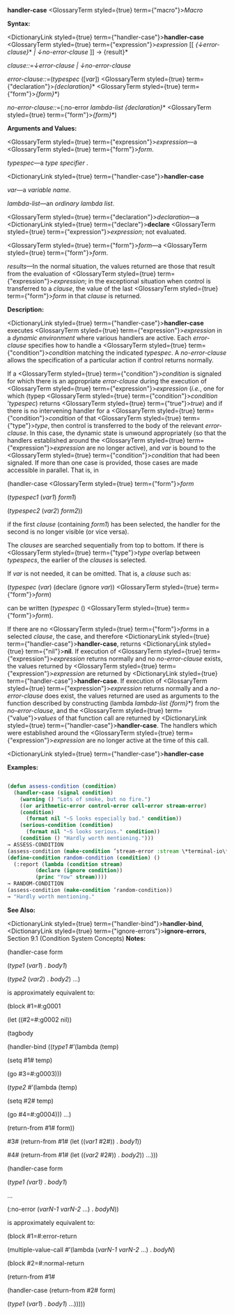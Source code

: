 **handler-case** <GlossaryTerm styled={true} term={"macro"}><i>Macro</i></GlossaryTerm> 



**Syntax:** 



<DictionaryLink styled={true} term={"handler-case"}><b>handler-case</b></DictionaryLink> <GlossaryTerm styled={true} term={"expression"}><i>expression</i></GlossaryTerm> [[ *\{↓error-clause\}*\* *| ↓no-error-clause* ]] → \{result\}\* 



*clause::*=*↓error-clause | ↓no-error-clause* 



*error-clause::*=(*typespec* ([*var*]) <GlossaryTerm styled={true} term={"declaration"}><i>\{declaration\}</i></GlossaryTerm>\* <GlossaryTerm styled={true} term={"form"}><i>\{form\}</i></GlossaryTerm>\*) 



*no-error-clause::*=(:no-error *lambda-list \{declaration\}*\* <GlossaryTerm styled={true} term={"form"}><i>\{form\}</i></GlossaryTerm>\*) 



**Arguments and Values:** 



<GlossaryTerm styled={true} term={"expression"}><i>expression</i></GlossaryTerm>—a <GlossaryTerm styled={true} term={"form"}><i>form</i></GlossaryTerm>. 



*typespec*—a *type specifier* . 







 



 



<DictionaryLink styled={true} term={"handler-case"}><b>handler-case</b></DictionaryLink> 



*var*—a *variable name*. 



*lambda-list*—an *ordinary lambda list*. 



<GlossaryTerm styled={true} term={"declaration"}><i>declaration</i></GlossaryTerm>—a <DictionaryLink styled={true} term={"declare"}><b>declare</b></DictionaryLink> <GlossaryTerm styled={true} term={"expression"}><i>expression</i></GlossaryTerm>; not evaluated. 



<GlossaryTerm styled={true} term={"form"}><i>form</i></GlossaryTerm>—a <GlossaryTerm styled={true} term={"form"}><i>form</i></GlossaryTerm>. 



*results*—In the normal situation, the values returned are those that result from the evaluation of <GlossaryTerm styled={true} term={"expression"}><i>expression</i></GlossaryTerm>; in the exceptional situation when control is transferred to a *clause*, the value of the last <GlossaryTerm styled={true} term={"form"}><i>form</i></GlossaryTerm> in that *clause* is returned. 



**Description:** 



<DictionaryLink styled={true} term={"handler-case"}><b>handler-case</b></DictionaryLink> executes <GlossaryTerm styled={true} term={"expression"}><i>expression</i></GlossaryTerm> in a *dynamic environment* where various handlers are active. Each *error-clause* specifies how to handle a <GlossaryTerm styled={true} term={"condition"}><i>condition</i></GlossaryTerm> matching the indicated *typespec*. A *no-error-clause* allows the specification of a particular action if control returns normally. 



If a <GlossaryTerm styled={true} term={"condition"}><i>condition</i></GlossaryTerm> is signaled for which there is an appropriate *error-clause* during the execution of <GlossaryTerm styled={true} term={"expression"}><i>expression</i></GlossaryTerm> (*i.e.*, one for which (typep <GlossaryTerm styled={true} term={"condition"}><i>condition</i></GlossaryTerm> ’*typespec*) returns <GlossaryTerm styled={true} term={"true"}><i>true</i></GlossaryTerm>) and if there is no intervening handler for a <GlossaryTerm styled={true} term={"condition"}><i>condition</i></GlossaryTerm> of that <GlossaryTerm styled={true} term={"type"}><i>type</i></GlossaryTerm>, then control is transferred to the body of the relevant *error-clause*. In this case, the dynamic state is unwound appropriately (so that the handlers established around the <GlossaryTerm styled={true} term={"expression"}><i>expression</i></GlossaryTerm> are no longer active), and *var* is bound to the <GlossaryTerm styled={true} term={"condition"}><i>condition</i></GlossaryTerm> that had been signaled. If more than one case is provided, those cases are made accessible in parallel. That is, in 



(handler-case <GlossaryTerm styled={true} term={"form"}><i>form</i></GlossaryTerm> 



(*typespec1* (*var1*) *form1*) 



(*typespec2* (*var2*) *form2*)) 



if the first *clause* (containing *form1*) has been selected, the handler for the second is no longer visible (or vice versa). 



The *clauses* are searched sequentially from top to bottom. If there is <GlossaryTerm styled={true} term={"type"}><i>type</i></GlossaryTerm> overlap between *typespecs*, the earlier of the *clauses* is selected. 



If *var* is not needed, it can be omitted. That is, a *clause* such as: 



(*typespec* (*var*) (declare (ignore *var*)) <GlossaryTerm styled={true} term={"form"}><i>form</i></GlossaryTerm>) 



can be written (*typespec* () <GlossaryTerm styled={true} term={"form"}><i>form</i></GlossaryTerm>). 



If there are no <GlossaryTerm styled={true} term={"form"}><i>forms</i></GlossaryTerm> in a selected *clause*, the case, and therefore <DictionaryLink styled={true} term={"handler-case"}><b>handler-case</b></DictionaryLink>, returns <DictionaryLink styled={true} term={"nil"}><b>nil</b></DictionaryLink>. If execution of <GlossaryTerm styled={true} term={"expression"}><i>expression</i></GlossaryTerm> returns normally and no *no-error-clause* exists, the values returned by <GlossaryTerm styled={true} term={"expression"}><i>expression</i></GlossaryTerm> are returned by <DictionaryLink styled={true} term={"handler-case"}><b>handler-case</b></DictionaryLink>. If execution of <GlossaryTerm styled={true} term={"expression"}><i>expression</i></GlossaryTerm> returns normally and a *no-error-clause* does exist, the values returned are used as arguments to the function described by constructing (lambda *lambda-list \{form\}*\*) from the *no-error-clause*, and the <GlossaryTerm styled={true} term={"value"}><i>values</i></GlossaryTerm> of that function call are returned by <DictionaryLink styled={true} term={"handler-case"}><b>handler-case</b></DictionaryLink>. The handlers which were established around the <GlossaryTerm styled={true} term={"expression"}><i>expression</i></GlossaryTerm> are no longer active at the time of this call. 







 



 



<DictionaryLink styled={true} term={"handler-case"}><b>handler-case</b></DictionaryLink> 



**Examples:**
```lisp

(defun assess-condition (condition) 
  (handler-case (signal condition) 
    (warning () "Lots of smoke, but no fire.") 
    ((or arithmetic-error control-error cell-error stream-error) 
	(condition) 
      (format nil "~S looks especially bad." condition)) 
    (serious-condition (condition) 
      (format nil "~S looks serious." condition)) 
    (condition () "Hardly worth mentioning."))) 
→ ASSESS-CONDITION 
(assess-condition (make-condition ’stream-error :stream \*terminal-io\*)) → "#<STREAM-ERROR 12352256> looks especially bad." 
(define-condition random-condition (condition) () 
  (:report (lambda (condition stream) 
	     (declare (ignore condition)) 
	     (princ "Yow" stream)))) 
→ RANDOM-CONDITION 
(assess-condition (make-condition ’random-condition)) 
→ "Hardly worth mentioning." 

```
**See Also:** 



<DictionaryLink styled={true} term={"handler-bind"}><b>handler-bind</b></DictionaryLink>, <DictionaryLink styled={true} term={"ignore-errors"}><b>ignore-errors</b></DictionaryLink>, Section 9.1 (Condition System Concepts) **Notes:** 



(handler-case form 



(*type1* (*var1*) . *body1*) 



(*type2* (*var2*) . *body2*) ...) 



is approximately equivalent to: 



(block #1=#:g0001 



(let ((#2=#:g0002 nil)) 



(tagbody 



(handler-bind ((*type1* #’(lambda (temp) 



(setq #1# temp) 



(go #3=#:g0003))) 



(*type2* #’(lambda (temp) 



(setq #2# temp) 



(go #4=#:g0004))) ...) 



(return-from #1# form)) 



#3# (return-from #1# (let ((*var1* #2#)) . *body1*)) 



#4# (return-from #1# (let ((*var2* #2#)) . *body2*)) ...))) 



(handler-case form 







 



 



(*type1 (var1)* . *body1*) 



... 



(:no-error (*varN-1 varN-2* ...) . *bodyN*)) 



is approximately equivalent to: 



(block #1=#:error-return 



(multiple-value-call #’(lambda (*varN-1 varN-2* ...) . *bodyN*) 



(block #2=#:normal-return 



(return-from #1# 



(handler-case (return-from #2# form) 



(*type1* (*var1*) . *body1*) ...))))) 



